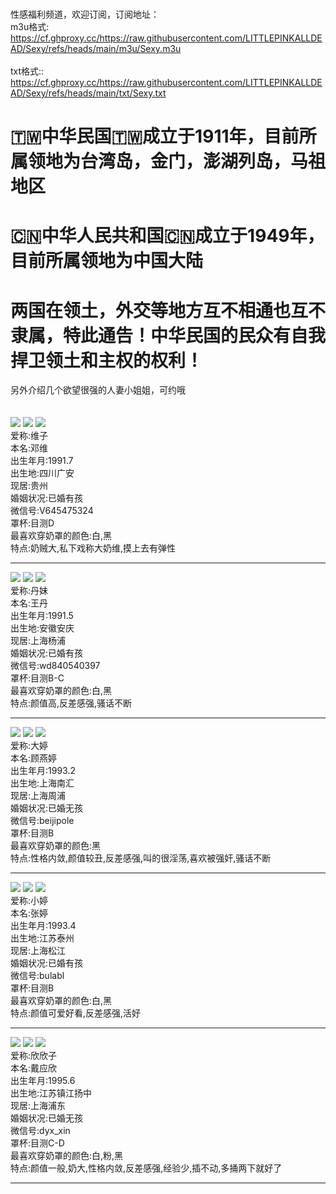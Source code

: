 <br>性感福利频道，欢迎订阅，订阅地址：
<br>m3u格式:</br>https://cf.ghproxy.cc/https://raw.githubusercontent.com/LITTLEPINKALLDEAD/Sexy/refs/heads/main/m3u/Sexy.m3u</br>
<br>txt格式::</br>https://cf.ghproxy.cc/https://raw.githubusercontent.com/LITTLEPINKALLDEAD/Sexy/refs/heads/main/txt/Sexy.txt</br>

# 🇹🇼中华民国🇹🇼成立于1911年，目前所属领地为台湾岛，金门，澎湖列岛，马祖地区
# 🇨🇳中华人民共和国🇨🇳成立于1949年，目前所属领地为中国大陆
# 两国在领土，外交等地方互不相通也互不隶属，特此通告！中华民国的民众有自我捍卫领土和主权的权利！

另外介绍几个欲望很强的人妻小姐姐，可约哦</br></br></br>
<img src=https://github.com/LITTLEPINKALLDEAD/Sexy/blob/main/Images/%E5%A4%A7%E5%A5%B6%E7%BB%B4/vv%20(5).png />
<img src=https://github.com/LITTLEPINKALLDEAD/Sexy/blob/main/Images/%E5%A4%A7%E5%A5%B6%E7%BB%B4/jh-55-RUN1-1680091779376-dreamtime.png />
<img src=https://github.com/LITTLEPINKALLDEAD/Sexy/blob/main/Images/%E5%A4%A7%E5%A5%B6%E7%BB%B4/jh-85-RUN1-1680091479198-dreamtime.png />
<br>爱称:维子
<br>本名:邓维
<br>出生年月:1991.7
<br>出生地:四川广安
<br>现居:贵州
<br>婚姻状况:已婚有孩
<br>微信号:V645475324
<br>罩杯:目测D
<br>最喜欢穿奶罩的颜色:白,黑
<br>特点:奶贼大,私下戏称大奶维,摸上去有弹性</br>

------------------------------------------------------------------------------------------------------------------------
<img src=https://github.com/LITTLEPINKALLDEAD/Sexy/blob/main/Images/%E4%B8%B9%E5%A6%B9/dm%20(1).png />
<img src=https://github.com/LITTLEPINKALLDEAD/Sexy/blob/main/Images/%E4%B8%B9%E5%A6%B9/psb-7-RUN1-1680088563174-dreamtime.png />
<img src=https://github.com/LITTLEPINKALLDEAD/Sexy/blob/main/Images/%E4%B8%B9%E5%A6%B9/dm%20(5).png />
<br>爱称:丹妹
<br>本名:王丹
<br>出生年月:1991.5
<br>出生地:安徽安庆
<br>现居:上海杨浦
<br>婚姻状况:已婚有孩
<br>微信号:wd840540397
<br>罩杯:目测B-C
<br>最喜欢穿奶罩的颜色:白,黑
<br>特点:颜值高,反差感强,骚话不断</br>

------------------------------------------------------------------------------------------------------------------------
<img src=https://github.com/LITTLEPINKALLDEAD/Sexy/blob/main/Images/mt/mt.jpg />
<img src=https://github.com/LITTLEPINKALLDEAD/Sexy/blob/main/Images/mt/mt%20(3).png />
<img src=https://github.com/LITTLEPINKALLDEAD/Sexy/blob/main/Images/mt/mt-20240220073521-RUN1-1708386066491-dreamtime.png />
<br>爱称:大婷
<br>本名:顾燕婷
<br>出生年月:1993.2
<br>出生地:上海南汇
<br>现居:上海周浦
<br>婚姻状况:已婚无孩
<br>微信号:beijipole
<br>罩杯:目测B
<br>最喜欢穿奶罩的颜色:黑
<br>特点:性格内敛,颜值较丑,反差感强,叫的很淫荡,喜欢被强奸,骚话不断</br>

------------------------------------------------------------------------------------------------------------------------
<img src=https://github.com/LITTLEPINKALLDEAD/Sexy/blob/main/Images/tt/tt%20(4).png />
<img src=https://github.com/LITTLEPINKALLDEAD/Sexy/blob/main/Images/tt/tt-39-RUN1-1680093160200-dreamtime.png />
<img src=https://github.com/LITTLEPINKALLDEAD/Sexy/blob/main/Images/tt/tt8.png />
<br>爱称:小婷
<br>本名:张婷
<br>出生年月:1993.4
<br>出生地:江苏泰州
<br>现居:上海松江
<br>婚姻状况:已婚有孩
<br>微信号:bulabl
<br>罩杯:目测B
<br>最喜欢穿奶罩的颜色:白,黑
<br>特点:颜值可爱好看,反差感强,活好</br>

------------------------------------------------------------------------------------------------------------------------
<img src=https://github.com/LITTLEPINKALLDEAD/Sexy/blob/main/Images/twinkle/twinkle_1.jpg />
<img src=https://github.com/LITTLEPINKALLDEAD/Sexy/blob/main/Images/twinkle/twinkle_2.jpg />
<img src=https://github.com/LITTLEPINKALLDEAD/Sexy/blob/main/Images/twinkle/twinkle_6.jpg />
<br>爱称:欣欣子
<br>本名:戴应欣
<br>出生年月:1995.6
<br>出生地:江苏镇江扬中
<br>现居:上海浦东
<br>婚姻状况:已婚无孩
<br>微信号:dyx_xin
<br>罩杯:目测C-D
<br>最喜欢穿奶罩的颜色:白,粉,黑
<br>特点:颜值一般,奶大,性格内敛,反差感强,经验少,插不动,多捅两下就好了</br>

------------------------------------------------------------------------------------------------------------------------


